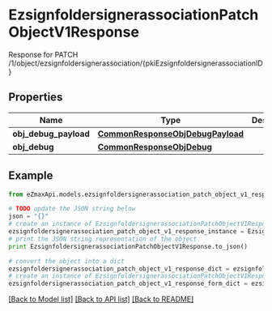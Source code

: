 # EzsignfoldersignerassociationPatchObjectV1Response

Response for PATCH /1/object/ezsignfoldersignerassociation/{pkiEzsignfoldersignerassociationID}

## Properties
Name | Type | Description | Notes
------------ | ------------- | ------------- | -------------
**obj_debug_payload** | [**CommonResponseObjDebugPayload**](CommonResponseObjDebugPayload.md) |  | 
**obj_debug** | [**CommonResponseObjDebug**](CommonResponseObjDebug.md) |  | [optional] 

## Example

```python
from eZmaxApi.models.ezsignfoldersignerassociation_patch_object_v1_response import EzsignfoldersignerassociationPatchObjectV1Response

# TODO update the JSON string below
json = "{}"
# create an instance of EzsignfoldersignerassociationPatchObjectV1Response from a JSON string
ezsignfoldersignerassociation_patch_object_v1_response_instance = EzsignfoldersignerassociationPatchObjectV1Response.from_json(json)
# print the JSON string representation of the object
print EzsignfoldersignerassociationPatchObjectV1Response.to_json()

# convert the object into a dict
ezsignfoldersignerassociation_patch_object_v1_response_dict = ezsignfoldersignerassociation_patch_object_v1_response_instance.to_dict()
# create an instance of EzsignfoldersignerassociationPatchObjectV1Response from a dict
ezsignfoldersignerassociation_patch_object_v1_response_form_dict = ezsignfoldersignerassociation_patch_object_v1_response.from_dict(ezsignfoldersignerassociation_patch_object_v1_response_dict)
```
[[Back to Model list]](../README.md#documentation-for-models) [[Back to API list]](../README.md#documentation-for-api-endpoints) [[Back to README]](../README.md)


